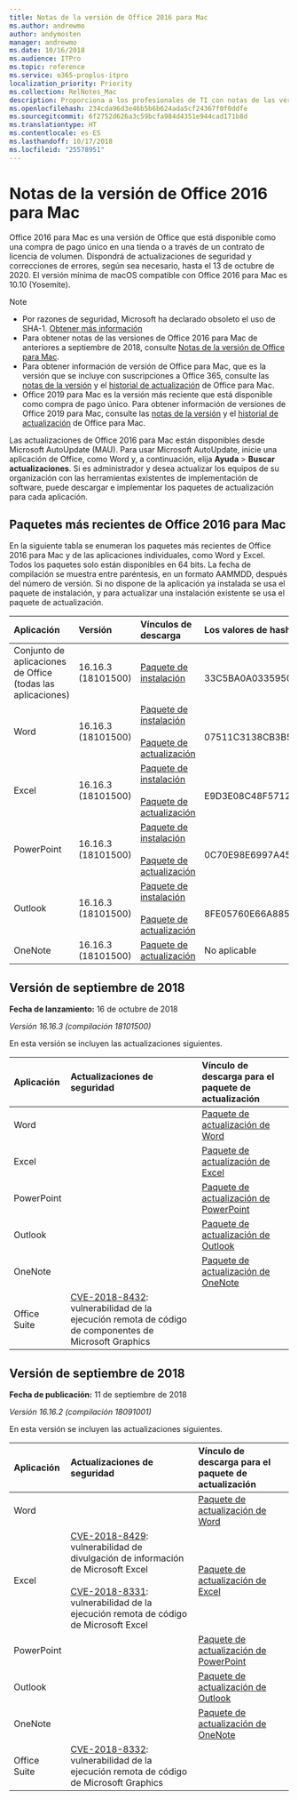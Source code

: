 ```yaml
---
title: Notas de la versión de Office 2016 para Mac
ms.author: andrewmo
author: andymosten
manager: andrewmo
ms.date: 10/16/2018
ms.audience: ITPro
ms.topic: reference
ms.service: o365-proplus-itpro
localization_priority: Priority
ms.collection: RelNotes_Mac
description: Proporciona a los profesionales de TI con notas de las versiones de Office 2016 para Mac de septiembre de 2018 en adelante
ms.openlocfilehash: 234cda96d3e46b5b6b624ada5cf24367f0f0ddfe
ms.sourcegitcommit: 6f2752d626a3c59bcfa984d4351e944cad171b8d
ms.translationtype: HT
ms.contentlocale: es-ES
ms.lasthandoff: 10/17/2018
ms.locfileid: "25578951"
---
```

# <a name="release-notes-for-office-2016-for-mac"></a>Notas de la versión de Office 2016 para Mac

Office 2016 para Mac es una versión de Office que está disponible como una compra de pago único en una tienda o a través de un contrato de licencia de volumen. Dispondrá de actualizaciones de seguridad y correcciones de errores, según sea necesario, hasta el 13 de octubre de 2020. El versión mínima de macOS compatible con Office 2016 para Mac es 10.10 (Yosemite).

> [!NOTE]
> - Por razones de seguridad, Microsoft ha declarado obsoleto el uso de SHA-1. [Obtener más información](https://docs.microsoft.com/en-us/security-updates/SecurityAdvisories/2017/4010323)
> - Para obtener notas de las versiones de Office 2016 para Mac de anteriores a septiembre de 2018, consulte [Notas de la versión de Office para Mac](release-notes-office-for-mac.md).  
> - Para obtener información de versión de Office para Mac, que es la versión que se incluye con suscripciones a Office 365, consulte las [notas de la versión](release-notes-office-for-mac.md) y el [historial de actualización](update-history-office-for-mac.md) de Office para Mac.
> - Office 2019 para Mac es la versión más reciente que está disponible como compra de pago único. Para obtener información de versiones de Office 2019 para Mac, consulte las [notas de la versión](release-notes-office-for-mac.md) y el [historial de actualización](update-history-office-for-mac.md) de Office para Mac.

Las actualizaciones de Office 2016 para Mac están disponibles desde Microsoft AutoUpdate (MAU). Para usar Microsoft AutoUpdate, inicie una aplicación de Office, como Word y, a continuación, elija **Ayuda** > **Buscar actualizaciones**. Si es administrador y desea actualizar los equipos de su organización con las herramientas existentes de implementación de software, puede descargar e implementar los paquetes de actualización para cada aplicación.


## <a name="most-current-packages-for-office-2016-for-mac"></a>Paquetes más recientes de Office 2016 para Mac

En la siguiente tabla se enumeran los paquetes más recientes de Office 2016 para Mac y de las aplicaciones individuales, como Word y Excel. Todos los paquetes solo están disponibles en 64 bits. La fecha de compilación se muestra entre paréntesis, en un formato AAMMDD, después del número de versión. Si no dispone de la aplicación ya instalada se usa el paquete de instalación, y para actualizar una instalación existente se usa el paquete de actualización.


|**Aplicación**|**Versión**|**Vínculos de descarga**|Los valores de hash SHA256 para el paquete de instalación**|
|:-----|:-----|:-----|:-----|
|Conjunto de aplicaciones de Office (todas las aplicaciones)  <br/> |16.16.3 (18101500)  <br/> |[Paquete de instalación](https://go.microsoft.com/fwlink/p/?linkid=871743) <br/> |  <br/>33C5BA0A0335950A5436788823C8088E4D7D0D68BBBFDE4AAA5D5C1C27261896 |
|Word  <br/> |16.16.3 (18101500)   <br/> |[Paquete de instalación](https://go.microsoft.com/fwlink/p/?linkid=871748) <br/> <br/>[Paquete de actualización](https://officecdn.microsoft.com/pr/C1297A47-86C4-4C1F-97FA-950631F94777/OfficeMac/Microsoft_Word_16.16.18101500_Updater.pkg) <br/> | <br/>07511C3138CB3B56D8B4FCFA1C3E60D9285AC66BF45A6AD9A19FCFEB52AAA5E1 |
|Excel  <br/> |16.16.3 (18101500)   <br/> |[Paquete de instalación](https://go.microsoft.com/fwlink/p/?linkid=871750) <br/><br/> [Paquete de actualización](https://officecdn.microsoft.com/pr/C1297A47-86C4-4C1F-97FA-950631F94777/OfficeMac/Microsoft_Excel_16.16.18101500_Updater.pkg) <br/> |<br/> E9D3E08C48F571208EFCBD297A05280FD29A4206DCD33803DC770EE50457DC45 |
|PowerPoint  <br/> |16.16.3 (18101500)    <br/> |[Paquete de instalación](https://go.microsoft.com/fwlink/p/?linkid=871751) <br/><br/> [Paquete de actualización](https://officecdn.microsoft.com/pr/C1297A47-86C4-4C1F-97FA-950631F94777/OfficeMac/Microsoft_PowerPoint_16.16.18101500_Updater.pkg) <br/> | <br/>0C70E98E6997A45F5C6B552E749264CA4056F773D4771E0605C897D08937C91F|
|Outlook  <br/> |16.16.3 (18101500)   <br/> |[Paquete de instalación](https://go.microsoft.com/fwlink/p/?linkid=871753) <br/> <br/>[Paquete de actualización](https://officecdn.microsoft.com/pr/C1297A47-86C4-4C1F-97FA-950631F94777/OfficeMac/Microsoft_Outlook_16.16.18101500_Updater.pkg) <br/> | <br/> 8FE05760E66A8853CB684D001236075E3C84C9F688DF7098552EA313EAEF2FBD|
|OneNote  <br/> |16.16.3 (18101500)    <br/> |[Paquete de actualización](https://officecdn.microsoft.com/pr/C1297A47-86C4-4C1F-97FA-950631F94777/OfficeMac/Microsoft_OneNote_16.16.18101500_Updater.pkg) <br/> |No aplicable  <br/> |

## <a name="september-2018-release"></a>Versión de septiembre de 2018

 **Fecha de lanzamiento:** 16 de octubre de 2018 
  
 *Versión 16.16.3 (compilación 18101500)* 
  
En esta versión se incluyen las actualizaciones siguientes.
  
|**Aplicación**|**Actualizaciones de seguridad**|**Vínculo de descarga para el paquete de actualización**|
|:-----|:-----|:-----|
|Word  <br/> ||[Paquete de actualización de Word](https://officecdn.microsoft.com/pr/C1297A47-86C4-4C1F-97FA-950631F94777/OfficeMac/Microsoft_Word_16.16.18101500_Updater.pkg) <br/>|
|Excel  <br/> ||[Paquete de actualización de Excel](https://officecdn.microsoft.com/pr/C1297A47-86C4-4C1F-97FA-950631F94777/OfficeMac/Microsoft_Excel_16.16.18101500_Updater.pkg) <br/>|
|PowerPoint  <br/> ||[Paquete de actualización de PowerPoint](https://officecdn.microsoft.com/pr/C1297A47-86C4-4C1F-97FA-950631F94777/OfficeMac/Microsoft_PowerPoint_16.16.18101500_Updater.pkg) <br/>|
|Outlook  <br/> ||[Paquete de actualización de Outlook](https://officecdn.microsoft.com/pr/C1297A47-86C4-4C1F-97FA-950631F94777/OfficeMac/Microsoft_Outlook_16.16.18101500_Updater.pkg) <br/>|
|OneNote <br/> ||[Paquete de actualización de OneNote](https://officecdn.microsoft.com/pr/C1297A47-86C4-4C1F-97FA-950631F94777/OfficeMac/Microsoft_OneNote_16.16.18101500_Updater.pkg)|
|Office Suite  <br/> |[CVE-2018-8432](https://portal.msrc.microsoft.com/en-us/security-guidance/advisory/CVE-2018-8432): vulnerabilidad de la ejecución remota de código de componentes de Microsoft Graphics <br/>||


## <a name="september-2018-release"></a>Versión de septiembre de 2018

 **Fecha de publicación:** 11 de septiembre de 2018 
  
 *Versión 16.16.2 (compilación 18091001)* 
  
En esta versión se incluyen las actualizaciones siguientes.

|**Aplicación**|**Actualizaciones de seguridad**|**Vínculo de descarga para el paquete de actualización**|
|:-----|:-----|:-----|
|Word  <br/> ||[Paquete de actualización de Word](https://officecdn.microsoft.com/pr/C1297A47-86C4-4C1F-97FA-950631F94777/OfficeMac/Microsoft_Word_16.16.18091001_Updater.pkg) <br/>|
|Excel  <br/> |[CVE-2018-8429](https://portal.msrc.microsoft.com/en-us/security-guidance/advisory/CVE-2018-8429): vulnerabilidad de divulgación de información de Microsoft Excel <br/><br/>[CVE-2018-8331](https://portal.msrc.microsoft.com/en-us/security-guidance/advisory/CVE-2018-8331): vulnerabilidad de la ejecución remota de código de Microsoft Excel <br/> |[Paquete de actualización de Excel](https://officecdn.microsoft.com/pr/C1297A47-86C4-4C1F-97FA-950631F94777/OfficeMac/Microsoft_Excel_16.16.18091001_Updater.pkg) <br/>|
|PowerPoint  <br/> ||[Paquete de actualización de PowerPoint](https://officecdn.microsoft.com/pr/C1297A47-86C4-4C1F-97FA-950631F94777/OfficeMac/Microsoft_PowerPoint_16.16.18091001_Updater.pkg) <br/>|
|Outlook  <br/> ||[Paquete de actualización de Outlook](https://officecdn.microsoft.com/pr/C1297A47-86C4-4C1F-97FA-950631F94777/OfficeMac/Microsoft_Outlook_16.16.18091001_Updater.pkg) <br/>|
|OneNote <br/> ||[Paquete de actualización de OneNote](https://officecdn.microsoft.com/pr/C1297A47-86C4-4C1F-97FA-950631F94777/OfficeMac/Microsoft_OneNote_16.16.18091001_Updater.pkg)|
|Office Suite  <br/> |[CVE-2018-8332](https://portal.msrc.microsoft.com/en-us/security-guidance/advisory/CVE-2018-8332): vulnerabilidad de la ejecución remota de código de Microsoft Graphics <br/>||